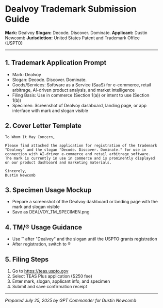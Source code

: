 # Dealvoy Trademark Submission Guide

**Mark:** Dealvoy
**Slogan:** Decode. Discover. Dominate.
**Applicant:** Dustin Newcomb
**Jurisdiction:** United States Patent and Trademark Office (USPTO)

---

## 1. Trademark Application Prompt

- Mark: Dealvoy
- Slogan: Decode. Discover. Dominate.
- Goods/Services: Software as a Service (SaaS) for e-commerce, retail arbitrage, AI-driven product analysis, and market intelligence
- Filing Basis: Use in commerce (Section 1(a)) or intent to use (Section 1(b))
- Specimen: Screenshot of Dealvoy dashboard, landing page, or app interface with mark and slogan visible

## 2. Cover Letter Template

```
To Whom It May Concern,

Please find attached the application for registration of the trademark "Dealvoy" and the slogan "Decode. Discover. Dominate." for use in connection with AI-driven e-commerce and retail arbitrage software. The mark is currently in use in commerce and is prominently displayed on our product dashboard and marketing materials.

Sincerely,
Dustin Newcomb
```

## 3. Specimen Usage Mockup

- Prepare a screenshot of the Dealvoy dashboard or landing page with the mark and slogan visible
- Save as DEALVOY_TM_SPECIMEN.png

## 4. TM/® Usage Guidance

- Use ™ after "Dealvoy" and the slogan until the USPTO grants registration
- After registration, switch to ®

## 5. Filing Steps

1. Go to https://teas.uspto.gov
2. Select TEAS Plus application ($250 fee)
3. Enter mark, slogan, applicant info, and specimen
4. Submit and save confirmation receipt

---

*Prepared July 25, 2025 by GPT Commander for Dustin Newcomb*
